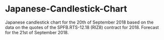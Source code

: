 # Japanese-Candlestick-Chart
Japanese candlestick chart for the 20th of September 2018 based on the data on the quotes of the SPFB.RTS-12.18 (RIZ8) contract for 2018. Forecast for the 21st of September 2018.
